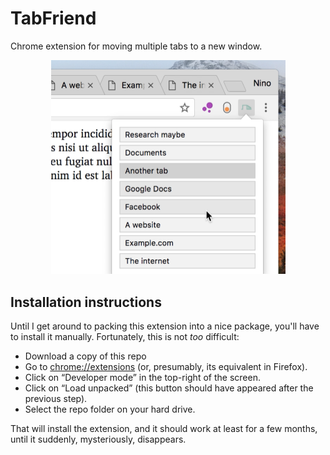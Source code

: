 # TabFriend

Chrome extension for moving multiple tabs to a new window.

<div align="center"><img src="screenshot.png" width="375" /></div>

## Installation instructions

Until I get around to packing this extension into a nice package,
you'll have to install it manually.
Fortunately, this is not _too_ difficult:

- Download a copy of this repo
- Go to <chrome://extensions> (or, presumably, its equivalent in Firefox).
- Click on “Developer mode” in the top-right of the screen.
- Click on “Load unpacked”
  (this button should have appeared after the previous step).
- Select the repo folder on your hard drive.

That will install the extension,
and it should work at least for a few months,
until it suddenly, mysteriously, disappears.
